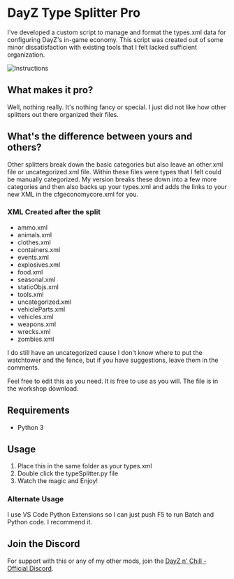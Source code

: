 # DayZ Type Splitter Pro

I've developed a custom script to manage and format the types.xml data for configuring DayZ's in-game economy. This script was created out of some minor dissatisfaction with existing tools that I felt lacked sufficient organization.

![Instructions](https://steamuserimages-a.akamaihd.net/ugc/2461857409008788486/50D33DD606005D7675F1073542EF998B056B0AA2/?imw=5000&imh=5000&ima=fit&impolicy=Letterbox&imcolor=%23000000&letterbox=false)

## What makes it pro?

Well, nothing really. It's nothing fancy or special. I just did not like how other splitters out there organized their files.

## What's the difference between yours and others?

Other splitters break down the basic categories but also leave an other.xml file or uncategorized.xml file. Within these files were types that I felt could be manually categorized. My version breaks these down into a few more categories and then also backs up your types.xml and adds the links to your new XML in the cfgeconomycore.xml for you.

### XML Created after the split

- ammo.xml
- animals.xml
- clothes.xml
- containers.xml
- events.xml
- explosives.xml
- food.xml
- seasonal.xml
- staticObjs.xml
- tools.xml
- uncategorized.xml
- vehicleParts.xml
- vehicles.xml
- weapons.xml
- wrecks.xml
- zombies.xml

I do still have an uncategorized cause I don't know where to put the watchtower and the fence, but if you have suggestions, leave them in the comments.

Feel free to edit this as you need. It is free to use as you will. The file is in the workshop download.

## Requirements

- Python 3

## Usage

1. Place this in the same folder as your types.xml
2. Double click the typeSplitter.py file
3. Watch the magic and Enjoy!

### Alternate Usage

I use VS Code Python Extensions so I can just push F5 to run Batch and Python code. I recommend it.

## Join the Discord

For support with this or any of my other mods, join the [DayZ n' Chill - Official Discord](https://discord.gg).
